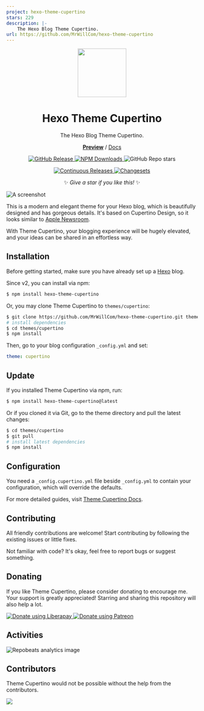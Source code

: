 ```yaml
---
project: hexo-theme-cupertino
stars: 229
description: |-
    The Hexo Blog Theme Cupertino.
url: https://github.com/MrWillCom/hexo-theme-cupertino
---
```


<p align="center">
  <img src="./assets/logo-v2.svg" width="128">
</p>

<h1 align="center">Hexo Theme Cupertino</h1>

<p align="center">The Hexo Blog Theme Cupertino.<p>

<p align="center"><a href="https://blog.mrwillcom.com/"><strong>Preview</strong></a> / <a href="https://cupertino.mrwillcom.com/">Docs</a></p>

<p align="center">
  <a href="https://github.com/MrWillCom/hexo-theme-cupertino/releases/latest">
    <img alt="GitHub Release" src="https://img.shields.io/github/v/release/MrWillCom/hexo-theme-cupertino?style=for-the-badge&logo=github&logoColor=181717&labelColor=EEEEEE">
  </a>
  <a href="https://www.npmjs.com/package/hexo-theme-cupertino">
    <img alt="NPM Downloads" src="https://img.shields.io/npm/dm/hexo-theme-cupertino?style=for-the-badge&logo=npm&logoColor=CB3837&labelColor=EEEEEE&color=8A56FF">
  </a>
  <img alt="GitHub Repo stars" src="https://img.shields.io/github/stars/MrWillCom/hexo-theme-cupertino?style=for-the-badge&logo=github&logoColor=181717&labelColor=EEEEEE&color=F7D76E">
</p>

<p align="center">
  <a href="https://pkg.pr.new/">
    <img alt="Continuous Releases" src="https://img.shields.io/github/actions/workflow/status/MrWillCom/hexo-theme-cupertino/continuous-releases.yml?style=for-the-badge&logo=stackblitz&logoColor=1269D3&label=Continuous%20Releases&labelColor=EEEEEE&color=1269D3">
  </a>
  <a href="https://github.com/changesets/changesets">
    <img alt="Changesets" src="https://img.shields.io/badge/🦋-Changesets-0195FE?style=for-the-badge&labelColor=EEEEEE">
  </a>
</p>

<p align="center">✨ <em>Give a star if you like this!</em> ✨</p>

![A screenshot](https://blog.mrwillcom.com/img/000048.webp)

This is a modern and elegant theme for your Hexo blog, which is beautifully designed and has gorgeous details. It's based on Cupertino Design, so it looks similar to [Apple Newsroom](https://www.apple.com/newsroom/).

With Theme Cupertino, your blogging experience will be hugely elevated, and your ideas can be shared in an effortless way.

## Installation

Before getting started, make sure you have already set up a [Hexo](https://hexo.io/) blog.

Since v2, you can install via npm:

```sh
$ npm install hexo-theme-cupertino
```

Or, you may clone Theme Cupertino to `themes/cupertino`:

```sh
$ git clone https://github.com/MrWillCom/hexo-theme-cupertino.git themes/cupertino
# install dependencies
$ cd themes/cupertino
$ npm install
```

Then, go to your blog configuration `_config.yml` and set:

```yaml
theme: cupertino
```

## Update

If you installed Theme Cupertino via npm, run:

```sh
$ npm install hexo-theme-cupertino@latest
```

Or if you cloned it via Git, go to the theme directory and pull the latest changes:

```sh
$ cd themes/cupertino
$ git pull
# install latest dependencies
$ npm install
```

## Configuration

You need a `_config.cupertino.yml` file beside `_config.yml` to contain your configuration, which will override the defaults.

For more detailed guides, visit [Theme Cupertino Docs](https://cupertino.mrwillcom.com/).

## Contributing

All friendly contributions are welcome! Start contributing by following the existing issues or little fixes.

Not familiar with code? It's okay, feel free to report bugs or suggest something.

## Donating

If you like Theme Cupertino, please consider donating to encourage me. Your support is greatly appreciated! Starring and sharing this repository will also help a lot.

<p>
  <a href="https://liberapay.com/MrWillCom/donate">
    <img alt="Donate using Liberapay" src="https://liberapay.com/assets/widgets/donate.svg">
  </a>
  <a href="https://www.patreon.com/MrWillCom">
    <img alt="Donate using Patreon" src="https://img.shields.io/badge/Patreon-F96754?style=for-the-badge&logo=patreon&logoColor=FFFFFF">
  </a>
</p>

## Activities

![Repobeats analytics image](https://repobeats.axiom.co/api/embed/36f7fe575bf26420dc25e3c99789adb523f520d4.svg)

## Contributors

Theme Cupertino would not be possible without the help from the contributors.

<a href="https://github.com/MrWillCom/hexo-theme-cupertino/graphs/contributors">
  <img src="https://contrib.rocks/image?repo=MrWillCom/hexo-theme-cupertino">
</a>

